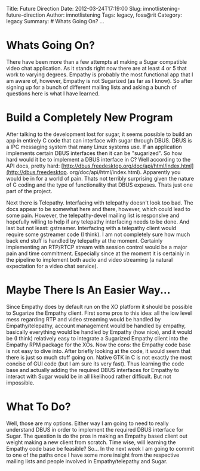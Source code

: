 Title: Future Direction
Date: 2012-03-24T17:19:00
Slug: imnotlistening-future-direction
Author: imnotlistening
Tags: legacy, foss@rit
Category: legacy
Summary: # Whats Going On? ... 

# Whats Going On?

There have been more than a few attempts at making a Sugar compatible video
chat application. As it stands right now there are at least 4 or 5 that work
to varying degrees. Empathy is probably the most functional app that I am
aware of, however, Empathy is not Sugarized (as far as I know). So after
signing up for a bunch of different mailing lists and asking a bunch of
questions here is what I have learned.

# Build a Completely New Program

After talking to the development lost for sugar, it seems possible to build an
app in entirely C code that can interface with sugar through DBUS. DBUS is a
IPC messaging system that many Linux systems use. If an application implements
certain DBUS interfaces then it can be "sugarized". So how hard would it be to
implement a DBUS interface in C? Well according to the API docs, pretty hard: 
[http://dbus.freedesktop.org/doc/api/html/index.html](http://dbus.freedesktop.
org/doc/api/html/index.html). Apparently you would be in for a world of pain.
Thats not terribly surprising given the nature of C coding and the type of
functionality that DBUS exposes. Thats just one part of the project.

Next there is Telepathy. Interfacing with telepathy doesn't look too bad. The
docs appear to be somewhat here and there, however, which could lead to some
pain. However, the telepathy-devel mailing list is responsive and hopefully
willing to help if any telepathy interfacing needs to be done. And last but
not least: gstreamer. Interfacing with a telepathy client would require some
gstreamer code (I think). I am not completely sure how much back end stuff is
handled by telepathy at the moment. Certainly implementing an RTP/RTCP stream
with session control would be a major pain and time commitment. Especially
since at the moment it is certainly in the pipeline to implement both audio
and video streaming (a natural expectation for a video chat service).

# Maybe There Is An Easier Way...

Since Empathy does by default run on the XO platform it should be possible to
Sugarize the Empathy client. First some pros to this idea: all the low level
mess regarding RTP and video streaming would be handled by Empathy/telepathy,
account management would be handled by empathy, basically everything would be
handled by Empathy (how nice), and it would be (I think) relatively easy to
integrate a Sugarized Empathy client into the Empathy RPM package for the XOs.
Now the cons: the Empathy code base is not easy to dive into. After briefly
looking at the code, it would seem that there is just so much stuff going on.
Native GTK in C is not exactly the most concise of GUI code (but I am sure its
very fast). Thus learning the code base and actually adding the required DBUS
interfaces for Empathy to interact with Sugar would be in all likelihood
rather difficult. But not impossible.

# What To Do?

Well, those are my options. Either way I am going to need to really understand
DBUS in order to implement the required DBUS interface for Sugar. The question
is do the pros in making an Empathy based client out weight making a new
client from scratch. Time wise, will learning the Empathy code base be
feasible? So... In the next week I am going to commit to one of the paths once
I have some more insight from the respective mailing lists and people involved
in Empathy/telepathy and Sugar.


